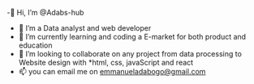 
-👋 Hi, I’m @Adabs-hub
- 👀 I’m a Data analyst and web developer
- 🌱 I’m currently learning and coding a E-market for both product and education
- 💞️ I’m looking to collaborate on any project from data processing to Website design with *html, css, javaScript and react
 - 📫 you can email me on emmanueladabogo@gmail.com

<!---
Adabs-hub/Adabs-hub is a ✨ special ✨ repository because its `README.md` (this file) appears on your GitHub profile.
You can click the Preview link to take a look at your changes.
--->
